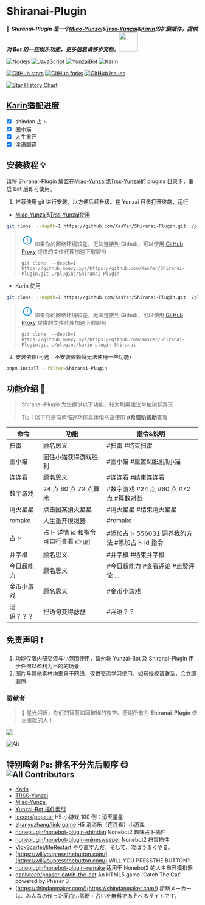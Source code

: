 # Shiranai-Plugin

🦄 **_Shiranai-Plugin 是一个[Miao-Yunzai](https://gitee.com/yoimiya-kokomi/Miao-Yunzai)&[Trss-Yunzai](https://gitee.com/TimeRainStarSky/Yunzai)&[Karin](https://github.com/KarinJS/Karin)的扩展插件，提供对 Bot 的一些娱乐功能，更多信息请移步[文档](https://gh.xasyer.icu/Shiranai-Plugin)。_**<img src="https://media.giphy.com/media/mGcNjsfWAjY5AEZNw6/giphy.gif" width="50">

![Nodejs](https://img.shields.io/badge/-Node.js-3C873A?style=flat&logo=Node.js&logoColor=white)
![JavaScript](https://img.shields.io/badge/-JavaScript-eed718?style=flat&logo=javascript&logoColor=ffffff)
[![YunzaiBot](https://img.shields.io/badge/Yunzai-V3.0.0-black?style=flat&logo=dependabot)](https://gitee.com/Le-niao/Yunzai-Bot)
[![Karin](https://img.shields.io/badge/Karin-V0.0.3-black?style=flat&logo=dependabot)](https://github.com/KarinJS/Karin)

<div>

[![GitHub stars](https://img.shields.io/github/stars/XasYer/Shiranai-Plugin)](https://github.com/XasYer/Shiranai-Plugin/stargazers)
[![GitHub forks](https://img.shields.io/github/forks/XasYer/Shiranai-Plugin)](https://github.com/XasYer/Shiranai-Plugin/network)
[![GitHub issues](https://img.shields.io/github/issues/XasYer/Shiranai-Plugin)](https://github.com/XasYer/Shiranai-Plugin/issues)

<div>

[![Star History Chart](https://api.star-history.com/svg?repos=XasYer/Shiranai-Plugin&type=Date)](https://star-history.com/#XasYer/Shiranai-Plugin&Date)

## [Karin](https://github.com/KarinJS/Karin)适配进度

- [x] shindan 占卜
- [x] 圈小猫
- [x] 人生重开
- [x] 淫语翻译

## 安装教程 💡

请将 Shiranai-Plugin 放置在[Miao-Yunzai](https://gitee.com/yoimiya-kokomi/Miao-Yunzai)或[Trss-Yunzai](https://gitee.com/TimeRainStarSky/Yunzai)的 plugins 目录下，重启 Bot 后即可使用。

1. 推荐使用 git 进行安装，以方便后续升级。在 Yunzai 目录打开终端，运行

- [Miao-Yunzai](https://gitee.com/yoimiya-kokomi/Miao-Yunzai)&[Trss-Yunzai](https://gitee.com/TimeRainStarSky/Yunzai)使用

```sh
git clone  --depth=1 https://github.com/XasYer/Shiranai-Plugin.git ./plugins/Shiranai-Plugin
```

> <svg t="1719156492195" class="icon" viewBox="0 0 1024 1024" version="1.1" xmlns="http://www.w3.org/2000/svg" p-id="8591" width="30" height="30"><path d="M512 189.44a322.56 322.56 0 1 0 0 645.12 322.56 322.56 0 0 0 0-645.12zM117.76 512a394.24 394.24 0 1 1 788.48 0 394.24 394.24 0 0 1-788.48 0z" fill="#1296db" p-id="8592"></path><path d="M476.16 574.72v-286.72h71.68v286.72H476.16zM476.16 718.08v-71.68h71.68v71.68H476.16z" fill="#1296db" p-id="8593"></path></svg>
> 如果你的网络环境较差，无法连接到 Github，可以使用 [GitHub Proxy](https://moeyy.cn/gh-proxy/) 提供的文件代理加速下载服务
>
> ```
> git clone  --depth=1 https://github.moeyy.xyz/https://github.com/XasYer/Shiranai-Plugin.git ./plugins/Shiranai-Plugin
> ```

- Karin 使用

```sh
git clone  --depth=1 https://github.com/XasYer/Shiranai-Plugin.git ./plugins/karin-plugin-Shiranai
```

> <svg t="1719156492195" class="icon" viewBox="0 0 1024 1024" version="1.1" xmlns="http://www.w3.org/2000/svg" p-id="8591" width="30" height="30"><path d="M512 189.44a322.56 322.56 0 1 0 0 645.12 322.56 322.56 0 0 0 0-645.12zM117.76 512a394.24 394.24 0 1 1 788.48 0 394.24 394.24 0 0 1-788.48 0z" fill="#1296db" p-id="8592"></path><path d="M476.16 574.72v-286.72h71.68v286.72H476.16zM476.16 718.08v-71.68h71.68v71.68H476.16z" fill="#1296db" p-id="8593"></path></svg>
> 如果你的网络环境较差，无法连接到 Github，可以使用 [GitHub Proxy](https://moeyy.cn/gh-proxy/) 提供的文件代理加速下载服务
>
> ```
> git clone  --depth=1 https://github.moeyy.xyz/https://github.com/XasYer/Shiranai-Plugin.git ./plugins/karin-plugin-Shiranai
> ```

2. 安装依赖(可选：不安装依赖将无法使用一些功能)

```sh
pnpm install --filter=Shiranai-Plugin
```

## 功能介绍 📖

> Shiranai-Plugin 为您提供以下功能，较为刷屏建议单独创群游玩
>
> Tip：以下只是简单描述功能具体指令请使用 **#希腊奶帮助**查看

| 命令       | 功能                                                            | 指令&说明                                       |
| ---------- | --------------------------------------------------------------- | ----------------------------------------------- |
| 扫雷       | 顾名思义                                                        | #扫雷 #结束扫雷                                 |
| 圈小猫     | 圈住小猫获得游戏胜利                                            | #圈小猫 #重置&回退抓小猫                        |
| 连连看     | 顾名思义                                                        | #连连看 #结束连连看                             |
| 数字游戏   | 24 点 60 点 72 点算术                                           | #数字游戏 #24 点 #60 点 #72 点 #算数对战        |
| 消灭星星   | 点击图案消灭星星                                                | #消灭星星 #结束消灭星星                         |
| remake     | 人生重开模拟器                                                  | #remake                                         |
| 占卜       | 占卜 详情 id 和指令可自行查看 👉[url](https://shindanmaker.com) | #添加占卜 556031 饲养我的方法 #添加占卜 id 指令 |
| 井字棋     | 顾名思义                                                        | #井字棋 #结束井字棋                             |
| 今日超能力 | 顾名思义                                                        | #今日超能力 #查看评论 #点赞评论 ...             |
| 金币小游戏 | 顾名思义                                                        | #金币小游戏                                     |
| 淫语？？？ | 把语句变得瑟瑟                                                  | #淫语？？                                       |

## 免责声明 ❗

1. 功能仅限内部交流与小范围使用，请勿将 Yunzai-Bot 及 Shiranai-Plugin 用于任何以盈利为目的的场景.
2. 图片与其他素材均来自于网络，仅供交流学习使用，如有侵权请联系，会立即删除.

### 贡献者 

> 🌟 星光闪烁，你们的智慧如同璀璨的夜空。感谢所有为 **Shiranai-Plugin** 做出贡献的人！

<a href="https://github.com/XasYer/Shiranai-Plugin/graphs/contributors">
  <img src="https://contrib.rocks/image?repo=XasYer/Shiranai-Plugin" />
</a>

![Alt](https://repobeats.axiom.co/api/embed/3cfc3b885bc68d9a97572cafc918986e32dfde80.svg "Repobeats analytics image")

## 特别鸣谢 Ps: 排名不分先后顺序 😊 ![All Contributors](https://img.shields.io/badge/all_contributors-13-orange.svg?style=flat-square)

- [Karin](https://github.com/KarinJS/Karin)
- [TRSS-Yunzai](https://gitee.com/TimeRainStarSky/Yunzai)
- [Miao-Yunzai](https://gitee.com/yoimiya-kokomi/Miao-Yunzai)
- [Yunzai-Bot 插件索引](https://gitee.com/Hikari666/Yunzai-Bot-plugins-index)
- [leeenx/popstar](https://github.com/leeenx/popstar) H5 小游戏 100 例：消灭星星
- [zhanyuzhang/link-game](https://github.com/zhanyuzhang/link-game) H5 消消乐（连连看）小游戏
- [noneplugin/nonebot-plugin-shindan](https://github.com/noneplugin/nonebot-plugin-shindan) Nonebot2 趣味占卜插件
- [noneplugin/nonebot-plugin-minesweeper](https://github.com/noneplugin/nonebot-plugin-minesweeper) Nonebot2 扫雷插件
- [VickScarlet/lifeRestart](https://github.com/VickScarlet/lifeRestart) やり直すんだ。そして、次はうまくやる。
- [https://willyoupressthebutton.com/](https://willyoupressthebutton.com/) WILL YOU PRESSTHE BUTTON?
- [noneplugin/nonebot-plugin-remake](https://github.com/noneplugin/nonebot-plugin-remake) 适用于 Nonebot2 的人生重开模拟器
- [ganlvtech/phaser-catch-the-cat](https://github.com/ganlvtech/phaser-catch-the-cat) An HTML5 game 'Catch The Cat' powered by Phaser 3
- [https://shindanmaker.com/](https://shindanmaker.com/) 診断メーカーは、みんなの作った面白い診断・占いを無料であそべるサイトです。
